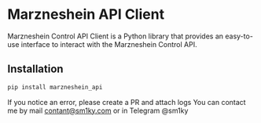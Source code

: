 # Marzneshein API Client

Marzneshein Control API Client is a Python library that provides an easy-to-use interface to interact with the Marzneshein Control API.

## Installation

```bash
pip install marzneshein_api
```

If you notice an error, please create a PR and attach logs
You can contact me by mail contant@sm1ky.com or in Telegram @sm1ky